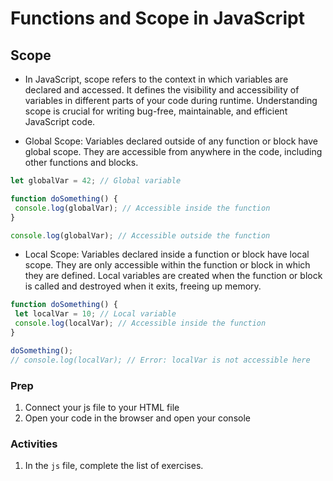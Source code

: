 # Functions and Scope in JavaScript

## Scope

- In JavaScript, scope refers to the context in which variables are declared and accessed. It defines the visibility and accessibility of variables in different parts of your code during runtime. Understanding scope is crucial for writing bug-free, maintainable, and efficient JavaScript code.

- Global Scope: Variables declared outside of any function or block have global scope. They are accessible from anywhere in the code, including other functions and blocks. 

 ```javascript
let globalVar = 42; // Global variable

function doSomething() {
  console.log(globalVar); // Accessible inside the function
}

console.log(globalVar); // Accessible outside the function
 ```

 - Local Scope: Variables declared inside a function or block have local scope. They are only accessible within the function or block in which they are defined. Local variables are created when the function or block is called and destroyed when it exits, freeing up memory.

 ```javascript
function doSomething() {
  let localVar = 10; // Local variable
  console.log(localVar); // Accessible inside the function
}

doSomething();
// console.log(localVar); // Error: localVar is not accessible here
 ```


### Prep

1. Connect your js file to your HTML file
2. Open your code in the browser and open your console

### Activities
1. In the `js` file, complete the list of exercises. 

